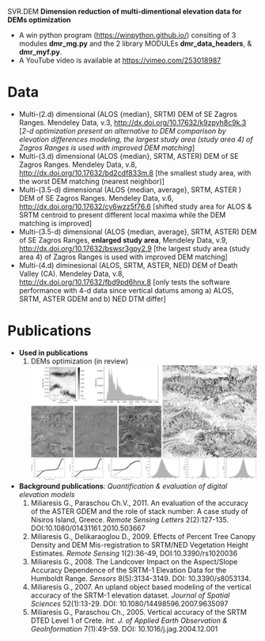  SVR.DEM
**Dimension reduction of multi-dimentional elevation data for DEMs optimization**
* A win python program (https://winpython.github.io/) consiting of 3 modules **dmr_mg.py** and the 2 library MODULEs **dmr_data_headers**, & **dmr_myf.py**.
* A YouTube video is available at https://vimeo.com/253018987
# Data
  * Multi-(2.d) dimensional (ALOS {median}, SRTM) DEM of SE Zagros Ranges. Mendeley Data,  v.3, http://dx.doi.org/10.17632/k9zpyh8c9k.3 [_2-d optimization present an alternative to  DEM comparison by elevation differences modeling, the largest study area (study area 4)  of Zagros Ranges is used with improved DEM matching_]  
  * Multi-(3.d) dimensional (ALOS {median}, SRTM, ASTER) DEM of SE Zagros Ranges. Mendeley Data, v.8,  http://dx.doi.org/10.17632/bd2cdf833m.8  [the smallest study area, with the worst DEM matching (nearest neighbor)]
  * Multi-(3.5-d) dimensional (ALOS {median, average}, SRTM, ASTER ) DEM of SE Zagros Ranges. Mendeley Data, v.6,  http://dx.doi.org/10.17632/cy6wzz5f76.6 [shifted study area for ALOS & SRTM centroid to present  different local maxima while the DEM matching is improved]
  * Multi-(3.5-d) dimensional (ALOS {median, average}, SRTM, ASTER) DEM of SE Zagros Ranges, **enlarged study area**, Mendeley Data,  v.9,  http://dx.doi.org/10.17632/bswsr3gpy2.9  [the largest study area (study area 4)  of Zagros Ranges is used with improved DEM matching]
  * Multi-(4.d) diminesional (ALOS, SRTM, ASTER, NED)  DEM of Death Valley (CA). Mendeley Data, v.8,  http://dx.doi.org/10.17632/fbd9pd6hnx.8 [only tests the software performance with 4-d data since vertical datums among  a) ALOS, SRTM, ASTER GDEM and b) NED DTM differ]
# Publications
* **Used in publications**
  1. DEMs optimization (in review)
![Example of output images](https://github.com/miliaresis/SVR.DEM/blob/master/mapping.png)
* **Background publications**: *Quantification & evaluation of digital elevation models*
  1. Miliaresis G., Paraschou Ch.V., 2011. An evaluation of the accuracy of the ASTER GDEM and the role of stack number: A case study of   Nisiros Island, Greece. *Remote Sensing Letters*  2(2):127-135. DOI:10.1080/01431161.2010.503667 
  1. Miliaresis G., Delikaraoglou D., 2009. Effects of Percent Tree Canopy Density and DEM Mis-registration to SRTM/NED Vegetation Height Estimates. *Remote Sensing* 1(2):36-49, DOI:10.3390/rs1020036 
  1. Miliaresis G., 2008. The Landcover Impact on the Aspect/Slope Accuracy Dependence of the SRTM-1 Elevation Data for the Humboldt Range. *Sensors* 8(5):3134-3149. DOI: 10.3390/s8053134. 
  1. Miliaresis G., 2007. An upland object based modeling of the vertical accuracy of the SRTM-1 elevation dataset. *Journal of Spatial Sciences* 52(1):13-29. DOI: 10.1080/14498596.2007.9635097 
  1. Miliaresis G., Paraschou Ch., 2005. Vertical accuracy of the SRTM DTED Level 1 of Crete. *Int. J. of Applied Earth Observation & GeoInformation* 7(1):49-59. DOI: 10.1016/j.jag.2004.12.001 
